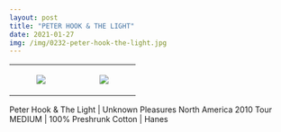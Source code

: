 ```yaml
---
layout: post
title: "PETER HOOK & THE LIGHT"
date: 2021-01-27
img: /img/0232-peter-hook-the-light.jpg
---
```




<table style="width:100%;"><tr><td style="vertical-align:top;">
      <figure class="tmblr-full" data-orig-height="2048" data-orig-width="1365" data-orig-src="https://concertshirts.netlify.app/shirts/0232/0232-01.jpg"><img src="https://64.media.tumblr.com/63d9e537ca8877b30aca31053614f721/defd8b96ee08698d-13/s540x810/2814c96a40243d9342870c72c54fbbdc05d46143.jpg" data-orig-height="2048" data-orig-width="1365" data-orig-src="https://concertshirts.netlify.app/shirts/0232/0232-01.jpg"/></figure></td>
    <td style="vertical-align:top;">
      <figure class="tmblr-full" data-orig-height="2048" data-orig-width="1365" data-orig-src="https://concertshirts.netlify.app/shirts/0232/0232-02.jpg"><img src="https://64.media.tumblr.com/bb0efd72856bad9012fd0774870a0a05/defd8b96ee08698d-b3/s540x810/6b9db2397de81419d6430431a53c6dfd1ed78020.jpg" data-orig-height="2048" data-orig-width="1365" data-orig-src="https://concertshirts.netlify.app/shirts/0232/0232-02.jpg"/></figure></td>
  </tr></table><p>
  Peter Hook &amp; The Light | Unknown Pleasures North America 2010 Tour<br/>MEDIUM | 100% Preshrunk Cotton | Hanes
</p>
